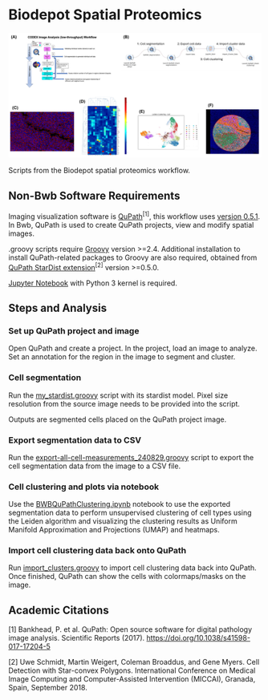 # Biodepot Spatial Proteomics

![Figures](./media/images/Figure1.png)

Scripts from the Biodepot spatial proteomics workflow. 

## Non-Bwb Software Requirements

Imaging visualization software is [QuPath](https://github.com/qupath/qupath)<sup>[1]</sup>, this workflow uses [version 0.5.1](https://github.com/qupath/qupath/releases/tag/v0.5.1). In Bwb, QuPath is used to create QuPath projects, view and modify spatial images.

.groovy scripts require [Groovy](https://groovy-lang.org/) version >=2.4. Additional installation to install QuPath-related packages to Groovy are also required, obtained from [QuPath StarDist extension](https://github.com/qupath/qupath-extension-stardist)<sup>[2]</sup> version >=0.5.0.

[Jupyter Notebook](https://jupyter.org/) with Python 3 kernel is required.

## Steps and Analysis

### Set up QuPath project and image

Open QuPath and create a project. In the project, load an image to analyze. Set an annotation for the region in the image to segment and cluster.

### Cell segmentation

Run the [my_stardist.groovy](./scripts/my_stardist.groovy) script with its stardist model. Pixel size resolution from the source image needs to be provided into the script.

Outputs are segmented cells placed on the QuPath project image.

### Export segmentation data to CSV

Run the [export-all-cell-measurements_240829.groovy](./scripts/export-all-cell-measurements_240829.groovy) script to export the cell segmentation data from the image to a CSV file.

### Cell clustering and plots via notebook

Use the [BWBQuPathClustering.ipynb](./scripts/BWBQuPathClustering.ipynb) notebook to use the exported segmentation data to perform unsupervised clustering of cell types using the Leiden algorithm and visualizing the clustering results as Uniform Manifold Approximation and Projections (UMAP) and heatmaps. 

### Import cell clustering data back onto QuPath

Run [import_clusters.groovy](./scripts/import_clusters.groovy) to import cell clustering data back into QuPath. Once finished, QuPath can show the cells with colormaps/masks on the image.

## Academic Citations

[1]
Bankhead, P. et al. QuPath: Open source software for digital pathology image analysis. Scientific Reports (2017).
https://doi.org/10.1038/s41598-017-17204-5

[2]
Uwe Schmidt, Martin Weigert, Coleman Broaddus, and Gene Myers.
Cell Detection with Star-convex Polygons.
International Conference on Medical Image Computing and Computer-Assisted Intervention (MICCAI), Granada, Spain, September 2018.